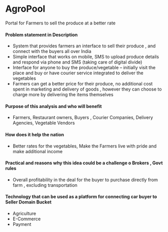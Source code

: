 # AgroPool
Portal for Farmers to sell the produce at a better rate 
#### Problem statement in Description 
  - System that provides farmers an interface to sell their produce , and connect with the buyers all over India 
  - Simple interface that works on mobile, SMS to upload produce details and respond via phone and SMS (taking care of digital divide) 
  - Interface for anyone to buy the produce/vegetable – initially visit the place and buy or have courier service integrated to deliver the vegetables 
  - Farmers can get a better price for their produce, no additional cost spent in marketing and delivery of goods , however they can choose to charge more by delivering the items themselves 
#### Purpose of this analysis and who will benefit 
  - Farmers, Restaurant owners, Buyers , Courier Companies, Delivery Agencies, Vegetable Vendors 
#### How does it help the nation   
  - Better rates for the vegetables, Make the Farmers live with pride and make additional income 
#### Practical and reasons why this idea could be a challenge o Brokers , Govt rules 
  - Overall profitability in the deal for the buyer to purchase directly from farm , excluding transportation 
#### Technology that can be used as a platform for connecting car buyer to Seller Domain Bucket 
  - Agriculture 
  - E-Commerce 
  - Payment 
